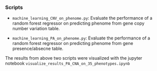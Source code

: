 ### Scripts
* `machine_learning_CNV_on_phenome.py`: Evaluate the performance of a random forest regressor on predicting phenome from gene copy number variation table.

  
* `machine_learning_PA_on_phenome.py`: Evaluate the performance of a random forest regressor on predicting phenome from gene presence/absecne table.
  
The results from above two scripts were visualized with the jupyter notebook `visualize_results_PA_CNA_on_35_phenotypes.ipynb`
